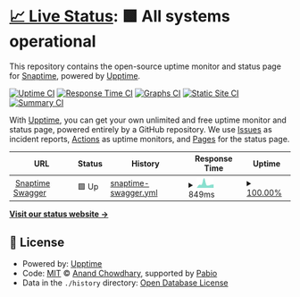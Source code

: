 # [📈 Live Status](https://AppCenter-Snaptime.github.io/snaptime-status): <!--live status--> **🟩 All systems operational**

This repository contains the open-source uptime monitor and status page for [Snaptime](https://AppCenter-Snaptime.github.io/snaptime-status), powered by [Upptime](https://github.com/upptime/upptime).

[![Uptime CI](https://github.com/AppCenter-Snaptime/snaptime-status/workflows/Uptime%20CI/badge.svg)](https://github.com/AppCenter-Snaptime/snaptime-status/actions?query=workflow%3A%22Uptime+CI%22)
[![Response Time CI](https://github.com/AppCenter-Snaptime/snaptime-status/workflows/Response%20Time%20CI/badge.svg)](https://github.com/AppCenter-Snaptime/snaptime-status/actions?query=workflow%3A%22Response+Time+CI%22)
[![Graphs CI](https://github.com/AppCenter-Snaptime/snaptime-status/workflows/Graphs%20CI/badge.svg)](https://github.com/AppCenter-Snaptime/snaptime-status/actions?query=workflow%3A%22Graphs+CI%22)
[![Static Site CI](https://github.com/AppCenter-Snaptime/snaptime-status/workflows/Static%20Site%20CI/badge.svg)](https://github.com/AppCenter-Snaptime/snaptime-status/actions?query=workflow%3A%22Static+Site+CI%22)
[![Summary CI](https://github.com/AppCenter-Snaptime/snaptime-status/workflows/Summary%20CI/badge.svg)](https://github.com/AppCenter-Snaptime/snaptime-status/actions?query=workflow%3A%22Summary+CI%22)

With [Upptime](https://upptime.js.org), you can get your own unlimited and free uptime monitor and status page, powered entirely by a GitHub repository. We use [Issues](https://github.com/AppCenter-Snaptime/snaptime-status/issues) as incident reports, [Actions](https://github.com/AppCenter-Snaptime/snaptime-status/actions) as uptime monitors, and [Pages](https://AppCenter-Snaptime.github.io/snaptime-status) for the status page.

<!--start: status pages-->
<!-- This summary is generated by Upptime (https://github.com/upptime/upptime) -->
<!-- Do not edit this manually, your changes will be overwritten -->
<!-- prettier-ignore -->
| URL | Status | History | Response Time | Uptime |
| --- | ------ | ------- | ------------- | ------ |
| <img alt="" src="https://icons.duckduckgo.com/ip3/na2ru2.me.ico" height="13"> [Snaptime Swagger](http://na2ru2.me:6308/swagger-ui/index.html) | 🟩 Up | [snaptime-swagger.yml](https://github.com/AppCenter-Snaptime/snaptime-status/commits/HEAD/history/snaptime-swagger.yml) | <details><summary><img alt="Response time graph" src="./graphs/snaptime-swagger/response-time-week.png" height="20"> 849ms</summary><br><a href="https://AppCenter-Snaptime.github.io/snaptime-status/history/snaptime-swagger"><img alt="Response time 806" src="https://img.shields.io/endpoint?url=https%3A%2F%2Fraw.githubusercontent.com%2FAppCenter-Snaptime%2Fsnaptime-status%2FHEAD%2Fapi%2Fsnaptime-swagger%2Fresponse-time.json"></a><br><a href="https://AppCenter-Snaptime.github.io/snaptime-status/history/snaptime-swagger"><img alt="24-hour response time 731" src="https://img.shields.io/endpoint?url=https%3A%2F%2Fraw.githubusercontent.com%2FAppCenter-Snaptime%2Fsnaptime-status%2FHEAD%2Fapi%2Fsnaptime-swagger%2Fresponse-time-day.json"></a><br><a href="https://AppCenter-Snaptime.github.io/snaptime-status/history/snaptime-swagger"><img alt="7-day response time 849" src="https://img.shields.io/endpoint?url=https%3A%2F%2Fraw.githubusercontent.com%2FAppCenter-Snaptime%2Fsnaptime-status%2FHEAD%2Fapi%2Fsnaptime-swagger%2Fresponse-time-week.json"></a><br><a href="https://AppCenter-Snaptime.github.io/snaptime-status/history/snaptime-swagger"><img alt="30-day response time 798" src="https://img.shields.io/endpoint?url=https%3A%2F%2Fraw.githubusercontent.com%2FAppCenter-Snaptime%2Fsnaptime-status%2FHEAD%2Fapi%2Fsnaptime-swagger%2Fresponse-time-month.json"></a><br><a href="https://AppCenter-Snaptime.github.io/snaptime-status/history/snaptime-swagger"><img alt="1-year response time 806" src="https://img.shields.io/endpoint?url=https%3A%2F%2Fraw.githubusercontent.com%2FAppCenter-Snaptime%2Fsnaptime-status%2FHEAD%2Fapi%2Fsnaptime-swagger%2Fresponse-time-year.json"></a></details> | <details><summary><a href="https://AppCenter-Snaptime.github.io/snaptime-status/history/snaptime-swagger">100.00%</a></summary><a href="https://AppCenter-Snaptime.github.io/snaptime-status/history/snaptime-swagger"><img alt="All-time uptime 99.85%" src="https://img.shields.io/endpoint?url=https%3A%2F%2Fraw.githubusercontent.com%2FAppCenter-Snaptime%2Fsnaptime-status%2FHEAD%2Fapi%2Fsnaptime-swagger%2Fuptime.json"></a><br><a href="https://AppCenter-Snaptime.github.io/snaptime-status/history/snaptime-swagger"><img alt="24-hour uptime 100.00%" src="https://img.shields.io/endpoint?url=https%3A%2F%2Fraw.githubusercontent.com%2FAppCenter-Snaptime%2Fsnaptime-status%2FHEAD%2Fapi%2Fsnaptime-swagger%2Fuptime-day.json"></a><br><a href="https://AppCenter-Snaptime.github.io/snaptime-status/history/snaptime-swagger"><img alt="7-day uptime 100.00%" src="https://img.shields.io/endpoint?url=https%3A%2F%2Fraw.githubusercontent.com%2FAppCenter-Snaptime%2Fsnaptime-status%2FHEAD%2Fapi%2Fsnaptime-swagger%2Fuptime-week.json"></a><br><a href="https://AppCenter-Snaptime.github.io/snaptime-status/history/snaptime-swagger"><img alt="30-day uptime 99.60%" src="https://img.shields.io/endpoint?url=https%3A%2F%2Fraw.githubusercontent.com%2FAppCenter-Snaptime%2Fsnaptime-status%2FHEAD%2Fapi%2Fsnaptime-swagger%2Fuptime-month.json"></a><br><a href="https://AppCenter-Snaptime.github.io/snaptime-status/history/snaptime-swagger"><img alt="1-year uptime 99.85%" src="https://img.shields.io/endpoint?url=https%3A%2F%2Fraw.githubusercontent.com%2FAppCenter-Snaptime%2Fsnaptime-status%2FHEAD%2Fapi%2Fsnaptime-swagger%2Fuptime-year.json"></a></details>

<!--end: status pages-->

[**Visit our status website →**](https://AppCenter-Snaptime.github.io/snaptime-status)

## 📄 License

- Powered by: [Upptime](https://github.com/upptime/upptime)
- Code: [MIT](./LICENSE) © [Anand Chowdhary](https://anandchowdhary.com), supported by [Pabio](https://pabio.com)
- Data in the `./history` directory: [Open Database License](https://opendatacommons.org/licenses/odbl/1-0/)
